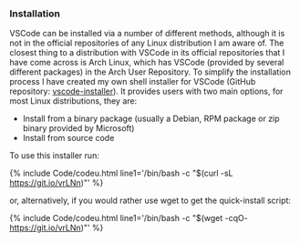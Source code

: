 ### Installation
VSCode can be installed via a number of different methods, although it is not in the official repositories of any Linux distribution I am aware of. The closest thing to a distribution with VSCode in its official repositories that I have come across is Arch Linux, which has VSCode (provided by several different packages) in the Arch User Repository. To simplify the installation process I have created my own shell installer for VSCode (GitHub repository: [vscode-installer](https://github.com/fusion809/vscode-installer)). It provides users with two main options, for most Linux distributions, they are:

* Install from a binary package (usually a Debian, RPM package or zip binary provided by Microsoft)
* Install from source code

To use this installer run:

{% include Code/codeu.html line1='/bin/bash -c "$(curl -sL https://git.io/vrLNn)"' %}

or, alternatively, if you would rather use wget to get the quick-install script:

{% include Code/codeu.html line1='/bin/bash -c "$(wget -cqO- https://git.io/vrLNn)"' %}
